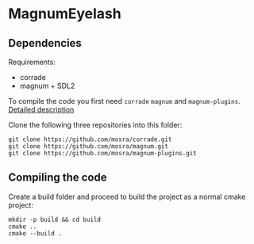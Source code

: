 # MagnumEyelash


## Dependencies
Requirements:
- corrade
- magnum + SDL2

To compile the code you first need `corrade` `magnum` and `magnum-plugins`. [Detailed description](https://doc.magnum.graphics/magnum/getting-started.html#getting-started-setup-subproject)

Clone the following three repositories into this folder:
```
git clone https://github.com/mosra/corrade.git
git clone https://github.com/mosra/magnum.git
git clone https://github.com/mosra/magnum-plugins.git
```

## Compiling the code

Create a build folder and proceed to build the project as a normal cmake project:
```
mkdir -p build && cd build
cmake ..
cmake --build .
```
